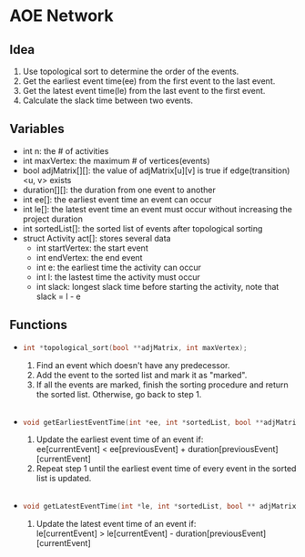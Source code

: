 # AOE Network

## Idea
1. Use topological sort to determine the order of the events.
2. Get the earliest event time(ee) from the first event to the last event.
3. Get the latest event time(le) from the last event to the first event.
4. Calculate the slack time between two events.

## Variables
* int n: the # of activities
* int maxVertex: the maximum # of vertices(events)
* bool adjMatrix[][]: the value of adjMatrix[u][v] is true if edge(transition) <u, v> exists
* duration[][]: the duration from one event to another
* int ee[]: the earliest event time an event can occur
* int le[]: the latest event time an event must occur without increasing the project duration
* int sortedList[]: the sorted list of events after topological sorting
* struct Activity act[]: stores several data
    * int startVertex: the start event
    * int endVertex: the end event
    * int e: the earliest time the activity can occur
    * int l: the lastest time the activity must occur
    * int slack: longest slack time before starting the activity, note that slack = l - e

## Functions
*   ```cpp
    int *topological_sort(bool **adjMatrix, int maxVertex);
    ```
    1. Find an event which doesn't have any predecessor.
    2. Add the event to the sorted list and mark it as "marked".
    3. If all the events are marked, finish the sorting procedure and return the sorted list. Otherwise, go back to step 1.
<br><br>
*   ```cpp
    void getEarliestEventTime(int *ee, int *sortedList, bool **adjMatrix, int **duration, int maxVertex);
    ```
    1. Update the earliest event time of an event if:<br>
        ee[currentEvent] < ee[previousEvent] + duration[previousEvent][currentEvent]
    2. Repeat step 1 until the earliest event time of every event in the sorted list is updated.
<br><br>
*   ```cpp
    void getLatestEventTime(int *le, int *sortedList, bool ** adjMatrix, int **duration, int maxVertex);
    ```
    1. Update the latest event time of an event if:<br>
    le[currentEvent] > le[currentEvent] - duration[previousEvent][currentEvent]